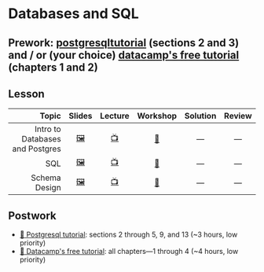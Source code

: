 # Databases and SQL

## Prework: [postgresqltutorial](http://www.postgresqltutorial.com/) (sections 2 and 3) and / or (your choice) [datacamp's free tutorial](https://www.datacamp.com/courses/intro-to-sql-for-data-science) (chapters 1 and 2)

## Lesson

Topic | Slides | Lecture | Workshop | Solution | Review
-----:|:------:|:-------:|:--------:|:--------:|:-----:
Intro to Databases and Postgres | [🖼️][db-1a] | [📺][db-1b] | [🔬][db-1c] | — | —
SQL | [🖼️][db-2a] | [📺][db-2b] | [🔬][db-2c] | — | —
Schema Design | [🖼️][db-3a] | [📺][db-3b] | [🤝][db-3c] | — | —

[db-1a]: 1-intro-to-databases-and-postgres/Intro%20to%20Databases%20and%20Postgres.pdf
[db-1b]: https://youtu.be/8PVRj4A17i0
[db-1c]: https://learn.fullstackacademy.com/workshop/5acf8b4bac104a0004dffaba/landing
[db-2a]: 2-sql/SQL.pdf
[db-2b]: https://youtu.be/_m2k3KEwNBI
[db-2c]: https://learn.fullstackacademy.com/workshop/5a7cad46f6247500041e0d76/landing
[db-3a]: 3-schema-design/Schema%20Design.pdf
[db-3b]: https://youtu.be/53tJrPY_30c
[db-3c]: https://learn.fullstackacademy.com/workshop/572a619002a9a003007caa6a/landing

## Postwork

- [📖 Postgresql tutorial](http://www.postgresqltutorial.com/): sections 2 through 5, 9, and 13 (~3 hours, low priority)
- [📖 Datacamp's free tutorial](https://www.datacamp.com/courses/intro-to-sql-for-data-science): all chapters—1 through 4 (~4 hours, low priority)
